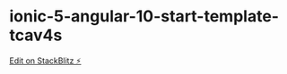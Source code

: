 # ionic-5-angular-10-start-template-tcav4s

[Edit on StackBlitz ⚡️](https://stackblitz.com/edit/ionic-5-angular-10-start-template-tcav4s)